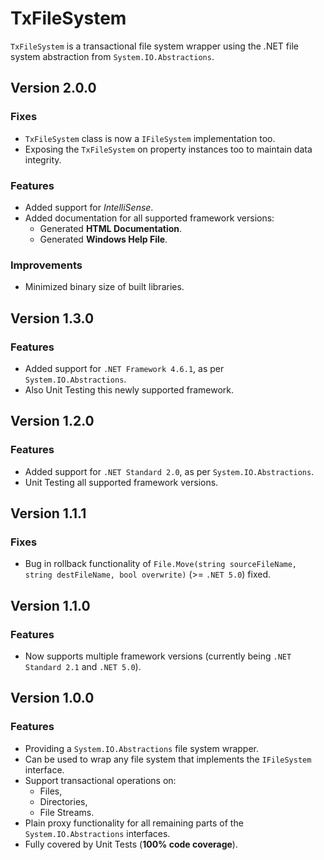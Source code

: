 # TxFileSystem
`TxFileSystem` is a transactional file system wrapper using the .NET file system abstraction from `System.IO.Abstractions`.

## Version 2.0.0

### Fixes
* `TxFileSystem` class is now a `IFileSystem` implementation too.
* Exposing the `TxFileSystem` on property instances too to maintain data integrity.

### Features
* Added support for *IntelliSense*.
* Added documentation for all supported framework versions:
  * Generated **HTML Documentation**.
  * Generated **Windows Help File**.

### Improvements
* Minimized binary size of built libraries.

## Version 1.3.0

### Features

*  Added support for `.NET Framework 4.6.1`, as per `System.IO.Abstractions`.
*  Also Unit Testing this newly supported framework.

## Version 1.2.0

### Features

*  Added support for `.NET Standard 2.0`, as per `System.IO.Abstractions`.
*  Unit Testing all supported framework versions.

## Version 1.1.1

### Fixes

*  Bug in rollback functionality of `File.Move(string sourceFileName, string destFileName, bool overwrite)` (>= `.NET 5.0`) fixed.

## Version 1.1.0

### Features

*  Now supports multiple framework versions (currently being `.NET Standard 2.1` and `.NET 5.0`).

## Version 1.0.0

### Features

*  Providing a `System.IO.Abstractions` file system wrapper.
*  Can be used to wrap any file system that implements the `IFileSystem` interface.
*  Support transactional operations on:
   *   Files,
   *   Directories,
   *   File Streams.
*  Plain proxy functionality for all remaining parts of the `System.IO.Abstractions` interfaces.
*  Fully covered by Unit Tests (**100% code coverage**).
